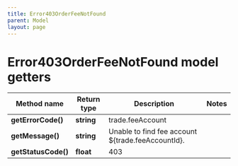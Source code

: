 ```yaml
---
title: Error403OrderFeeNotFound
parent: Model
layout: page
---
```


# Error403OrderFeeNotFound model getters

Method name | Return type | Description | Notes
------------ | ------------- | ------------- | -------------
**getErrorCode()** | **string** | trade.feeAccount |
**getMessage()** | **string** | Unable to find fee account ${trade.feeAccountId}. |
**getStatusCode()** | **float** | 403 |

